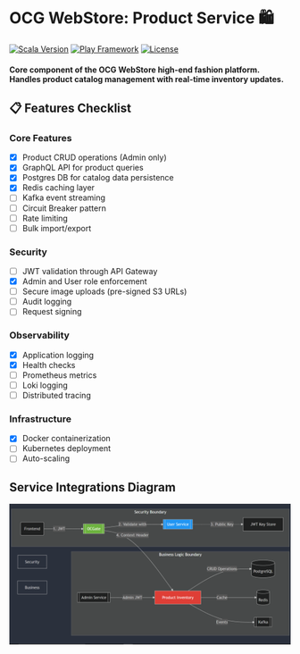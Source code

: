 # OCG WebStore: Product Service 🛍️

[![Scala Version](https://img.shields.io/badge/Scala-2.13-red.svg)](https://www.scala-lang.org/)
[![Play Framework](https://img.shields.io/badge/Play_Framework-3.3.3-blue.svg)](https://playframework.com/)
[![License](https://img.shields.io/badge/License-MIT-green.svg)](LICENSE)

#### Core component of the OCG WebStore high-end fashion platform. Handles product catalog management with real-time inventory updates.

## 📋 Features Checklist
### Core Features
- [x] Product CRUD operations (Admin only)
- [x] GraphQL API for product queries
- [x] Postgres DB for catalog data persistence
- [x] Redis caching layer
- [ ] Kafka event streaming
- [ ] Circuit Breaker pattern
- [ ] Rate limiting
- [ ] Bulk import/export

### Security
- [ ] JWT validation through API Gateway
- [X] Admin and User role enforcement
- [ ] Secure image uploads (pre-signed S3 URLs)
- [ ] Audit logging
- [ ] Request signing

### Observability
- [x] Application logging
- [x] Health checks
- [ ] Prometheus metrics
- [ ] Loki logging
- [ ] Distributed tracing

### Infrastructure
- [x] Docker containerization
- [ ] Kubernetes deployment
- [ ] Auto-scaling

## Service Integrations Diagram
![Service Integrations Diagram should appear here](https://github.com/OCG-WebStore/Product-Inventory/blob/master/.github/Integrations.png?raw=true)